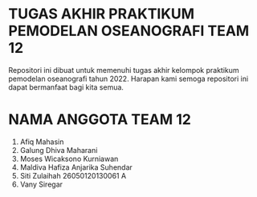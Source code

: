 # TUGAS AKHIR PRAKTIKUM PEMODELAN OSEANOGRAFI TEAM 12 
Repositori ini dibuat untuk memenuhi tugas akhir kelompok praktikum pemodelan oseanografi tahun 2022. Harapan kami semoga repositori ini dapat bermanfaat bagi kita semua.
# NAMA ANGGOTA TEAM 12
1. Afiq Mahasin
2. Galung Dhiva Maharani
3. Moses Wicaksono Kurniawan
4. Maldiva Hafiza Anjarika Suhendar
5. Siti Zulaihah 26050120130061 A
6. Vany Siregar
